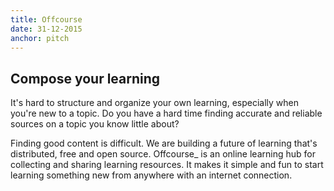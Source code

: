```yaml
---
title: Offcourse
date: 31-12-2015
anchor: pitch
---
```

## Compose your learning

It's hard to structure and organize your own learning, especially when you're new to a topic. Do you have a hard time finding accurate and reliable sources on a topic you know little about? 

Finding good content is difficult. We are building a future of learning that's distributed, free and open source. Offcourse_ is an online learning hub for collecting and sharing learning resources. It makes it simple and fun to start learning something new from anywhere with an internet connection.
